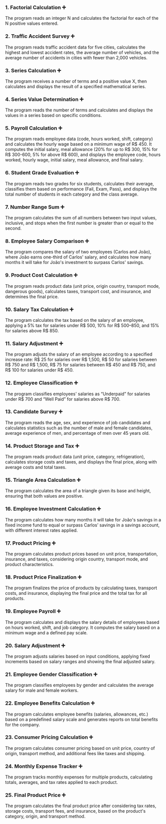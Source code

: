 ### 1. Factorial Calculation ➕  
The program reads an integer N and calculates the factorial for each of the N positive values entered.

### 2. Traffic Accident Survey ➕  
The program reads traffic accident data for five cities, calculates the highest and lowest accident rates, the average number of vehicles, and the average number of accidents in cities with fewer than 2,000 vehicles.

### 3. Series Calculation ➕  
The program receives a number of terms and a positive value X, then calculates and displays the result of a specified mathematical series.

### 4. Series Value Determination ➕  
The program reads the number of terms and calculates and displays the values in a series based on specific conditions.

### 5. Payroll Calculation ➕  
The program reads employee data (code, hours worked, shift, category) and calculates the hourly wage based on a minimum wage of R$ 450. It computes the initial salary, meal allowance (20% for up to R$ 300, 15% for R$ 300-600, 5% for above R$ 600), and displays the employee code, hours worked, hourly wage, initial salary, meal allowance, and final salary.

### 6. Student Grade Evaluation ➕  
The program reads two grades for six students, calculates their average, classifies them based on performance (Fail, Exam, Pass), and displays the total number of students in each category and the class average.

### 7. Number Range Sum ➕  
The program calculates the sum of all numbers between two input values, inclusive, and stops when the first number is greater than or equal to the second.

### 8. Employee Salary Comparison ➕  
The program compares the salary of two employees (Carlos and João), where João earns one-third of Carlos' salary, and calculates how many months it will take for João's investment to surpass Carlos' savings.

### 9. Product Cost Calculation ➕  
The program reads product data (unit price, origin country, transport mode, dangerous goods), calculates taxes, transport cost, and insurance, and determines the final price.

### 10. Salary Tax Calculation ➕  
The program calculates the tax based on the salary of an employee, applying a 5% tax for salaries under R$ 500, 10% for R$ 500–850, and 15% for salaries above R$ 850.

### 11. Salary Adjustment ➕  
The program adjusts the salary of an employee according to a specified increase rate: R$ 25 for salaries over R$ 1,500, R$ 50 for salaries between R$ 750 and R$ 1,500, R$ 75 for salaries between R$ 450 and R$ 750, and R$ 100 for salaries under R$ 450.

### 12. Employee Classification ➕  
The program classifies employees' salaries as “Underpaid” for salaries under R$ 700 and “Well Paid” for salaries above R$ 700.

### 13. Candidate Survey ➕  
The program reads the age, sex, and experience of job candidates and calculates statistics such as the number of male and female candidates, average experience of men, and percentage of men over 45 years old.

### 14. Product Storage and Tax ➕  
The program reads product data (unit price, category, refrigeration), calculates storage costs and taxes, and displays the final price, along with average costs and total taxes.

### 15. Triangle Area Calculation ➕  
The program calculates the area of a triangle given its base and height, ensuring that both values are positive.

### 16. Employee Investment Calculation ➕  
The program calculates how many months it will take for João's savings in a fixed income fund to equal or surpass Carlos’ savings in a savings account, with different interest rates applied.

### 17. Product Pricing ➕  
The program calculates product prices based on unit price, transportation, insurance, and taxes, considering origin country, transport mode, and product characteristics.

### 18. Product Price Finalization ➕  
The program finalizes the price of products by calculating taxes, transport costs, and insurance, displaying the final price and the total tax for all products.

### 19. Employee Payroll ➕  
The program calculates and displays the salary details of employees based on hours worked, shift, and job category. It computes the salary based on a minimum wage and a defined pay scale.

### 20. Salary Adjustment ➕  
The program adjusts salaries based on input conditions, applying fixed increments based on salary ranges and showing the final adjusted salary.

### 21. Employee Gender Classification ➕  
The program classifies employees by gender and calculates the average salary for male and female workers.

### 22. Employee Benefits Calculation ➕  
The program calculates employee benefits (salaries, allowances, etc.) based on a predefined salary scale and generates reports on total benefits for the company.

### 23. Consumer Pricing Calculation ➕  
The program calculates consumer pricing based on unit price, country of origin, transport method, and additional fees like taxes and shipping.

### 24. Monthly Expense Tracker ➕  
The program tracks monthly expenses for multiple products, calculating totals, averages, and tax rates applied to each product.

### 25. Final Product Price ➕  
The program calculates the final product price after considering tax rates, storage costs, transport fees, and insurance, based on the product's category, origin, and transport method.
